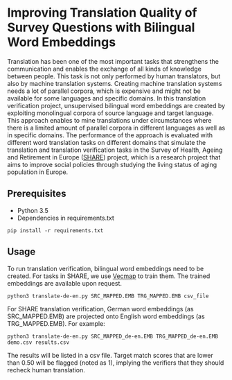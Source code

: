 # Improving Translation Quality of Survey Questions with Bilingual Word Embeddings

Translation has been one of the most important tasks that strengthens the communication and enables the exchange of all kinds of knowledge between people.
This task is not only performed by human translators, but also by machine translation systems. Creating machine translation systems needs a lot of parallel corpora, 
which is expensive and might not be available for some languages and specific domains.
In this translation verification project, unsupervised bilingual word embeddings are created by exploiting monolingual corpora of source language and target language.
This approach enables to mine translations under circumstances where there is a limited amount of parallel corpora in different languages as well as in specific domains. The performance of the approach is evaluated with different word translation tasks on different domains that simulate the translation and translation verification tasks in the Survey of Health, Ageing and Retirement in Europe ([SHARE](http://www.share-project.org/home0.html)) project, which is a research project that aims to improve social policies through studying the living status of aging population in Europe.


## Prerequisites

* Python 3.5 
* Dependencies in requirements.txt

```
pip install -r requirements.txt
```

## Usage

To run translation verification, bilingual word embeddings need to be created. For tasks in SHARE, we use [Vecmap](https://github.com/artetxem/vecmap) to train them. The trained embeddings
are available upon request.

```
python3 translate-de-en.py SRC_MAPPED.EMB TRG_MAPPED.EMB csv_file
```

For SHARE translation verification, German word embeddings (as SRC_MAPPED.EMB) are projected onto English word embeddings (as TRG_MAPPED.EMB). For example:

```
python3 translate-de-en.py SRC_MAPPED_de-en.EMB TRG_MAPPED_de-en.EMB demo.csv results.csv
```

The results will be listed in a csv file. Target match scores that are lower than 0.50 will be flagged (noted as 1), implying the verifiers that they should recheck human translation.



